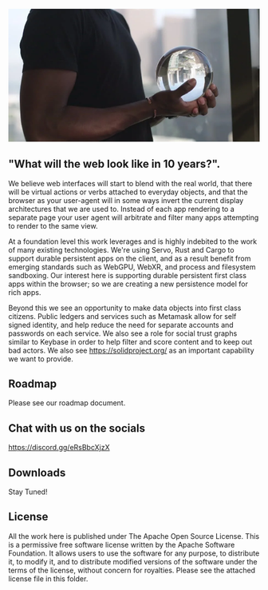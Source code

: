 ![Logo](crystal.webp)

## "What will the web look like in 10 years?".

We believe web interfaces will start to blend with the real world, that there will be virtual actions or verbs attached to everyday objects, and that the browser as your user-agent will in some ways invert the current display architectures that we are used to. Instead of each app rendering to a separate page your user agent will arbitrate and filter many apps attempting to render to the same view.

At a foundation level this work leverages and is highly indebited to the work of many existing technologies. We're using Servo, Rust and Cargo to support durable persistent apps on the client, and as a result benefit from emerging standards such as WebGPU, WebXR, and process and filesystem sandboxing. Our interest here is supporting durable persistent first class apps within the browser; so we are creating a new persistence model for rich apps.

Beyond this we see an opportunity to make data objects into first class citizens. Public ledgers and services such as Metamask allow for self signed identity, and help reduce the need for separate accounts and passwords on each service. We also see a role for social trust graphs similar to Keybase in order to help filter and score content and to keep out bad actors. We also see https://solidproject.org/ as an important capability we want to provide.

## Roadmap

Please see our roadmap document.

## Chat with us on the socials

https://discord.gg/eRsBbcXjzX

## Downloads

Stay Tuned!

## License

All the work here is published under The Apache Open Source License. This is a permissive free software license written by the Apache Software Foundation. It allows users to use the software for any purpose, to distribute it, to modify it, and to distribute modified versions of the software under the terms of the license, without concern for royalties. Please see the attached license file in this folder.
